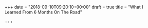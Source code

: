 +++
date = "2018-09-10T09:20:10+00:00"
draft = true
title = "What I Learned From 6 Months On The Road"

+++

